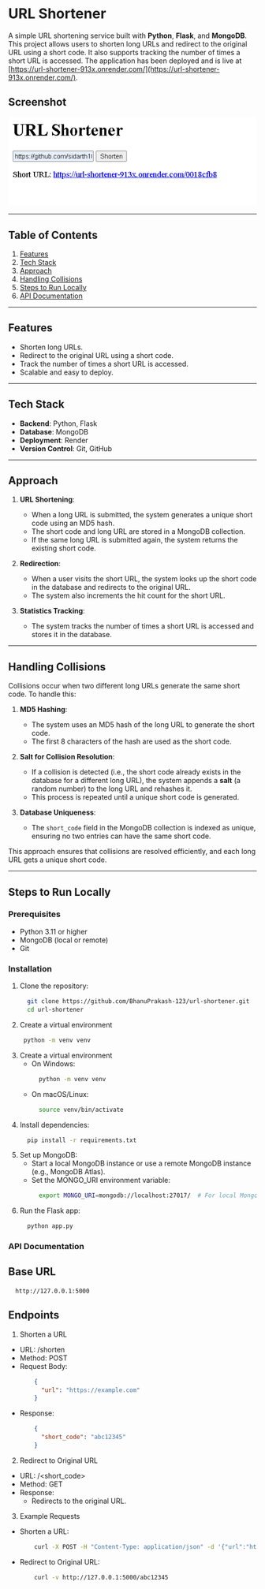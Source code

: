 # URL Shortener

A simple URL shortening service built with **Python**, **Flask**, and **MongoDB**. This project allows users to shorten long URLs and redirect to the original URL using a short code. It also supports tracking the number of times a short URL is accessed. The application has been deployed and is live at [https://url-shortener-913x.onrender.com/](https://url-shortener-913x.onrender.com/).

## Screenshot

![Screenshot](https://github.com/BhanuPrakash-123/url-shortener/blob/master/web.png?raw=true)

---

## Table of Contents
1. [Features](#features)
2. [Tech Stack](#tech-stack)
3. [Approach](#approach)
4. [Handling Collisions](#handling-collisions)
5. [Steps to Run Locally](#steps-to-run-locally)
6. [API Documentation](#api-documentation)

---

## Features
- Shorten long URLs.
- Redirect to the original URL using a short code.
- Track the number of times a short URL is accessed.
- Scalable and easy to deploy.

---

## Tech Stack
- **Backend**: Python, Flask
- **Database**: MongoDB
- **Deployment**: Render
- **Version Control**: Git, GitHub

---

## Approach
1. **URL Shortening**:
   - When a long URL is submitted, the system generates a unique short code using an MD5 hash.
   - The short code and long URL are stored in a MongoDB collection.
   - If the same long URL is submitted again, the system returns the existing short code.

2. **Redirection**:
   - When a user visits the short URL, the system looks up the short code in the database and redirects to the original URL.
   - The system also increments the hit count for the short URL.

3. **Statistics Tracking**:
   - The system tracks the number of times a short URL is accessed and stores it in the database.

---

## Handling Collisions
Collisions occur when two different long URLs generate the same short code. To handle this:
1. **MD5 Hashing**:
   - The system uses an MD5 hash of the long URL to generate the short code.
   - The first 8 characters of the hash are used as the short code.

2. **Salt for Collision Resolution**:
   - If a collision is detected (i.e., the short code already exists in the database for a different long URL), the system appends a **salt** (a random number) to the long URL and rehashes it.
   - This process is repeated until a unique short code is generated.

3. **Database Uniqueness**:
   - The `short_code` field in the MongoDB collection is indexed as unique, ensuring no two entries can have the same short code.

This approach ensures that collisions are resolved efficiently, and each long URL gets a unique short code.

---

## Steps to Run Locally

### Prerequisites
- Python 3.11 or higher
- MongoDB (local or remote)
- Git

### Installation
1. Clone the repository:
   ```bash
     git clone https://github.com/BhanuPrakash-123/url-shortener.git
     cd url-shortener
   ```
2. Create a virtual environment
   ```bash
    python -m venv venv
   ```
3. Create a virtual environment
    - On Windows:
       ```bash
         python -m venv venv
       ```
    - On macOS/Linux:
       ```bash
         source venv/bin/activate
       ```
4. Install dependencies:
   ```bash
     pip install -r requirements.txt
   ```
5. Set up MongoDB:
    - Start a local MongoDB instance or use a remote MongoDB instance (e.g., MongoDB Atlas).
    - Set the MONGO_URI environment variable:
       ```bash
         export MONGO_URI=mongodb://localhost:27017/  # For local MongoDB
6. Run the Flask app:
   ```bash
     python app.py

### API Documentation
## Base URL
   ```
     http://127.0.0.1:5000
   ```
## Endpoints
1. Shorten a URL
- URL: /shorten
- Method: POST
- Request Body:
  ```json
      {
        "url": "https://example.com"
      }
  ```
- Response:
  ```json
      {
        "short_code": "abc12345"
      }
  ```

2. Redirect to Original URL
- URL: /<short_code>
- Method: GET
- Response:
    - Redirects to the original URL.
3. Example Requests
- Shorten a URL:
    ```bash
        curl -X POST -H "Content-Type: application/json" -d '{"url":"https://example.com"}' http://127.0.0.1:5000/shorten
    ```
- Redirect to Original URL:
    ```bash
        curl -v http://127.0.0.1:5000/abc12345
    ```
